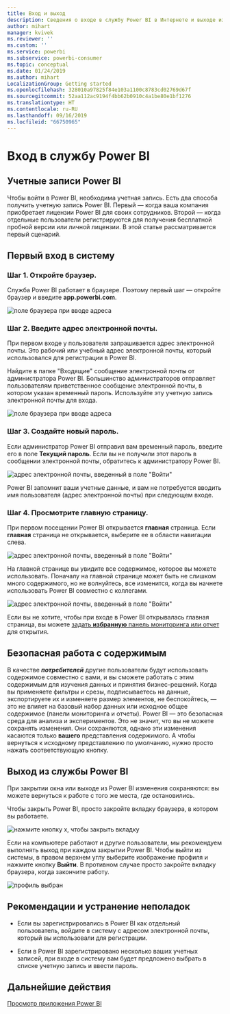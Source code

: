 ```yaml
---
title: Вход и выход
description: Сведения о входе в службу Power BI в Интернете и выходе из нее.
author: mihart
manager: kvivek
ms.reviewer: ''
ms.custom: ''
ms.service: powerbi
ms.subservice: powerbi-consumer
ms.topic: conceptual
ms.date: 01/24/2019
ms.author: mihart
LocalizationGroup: Getting started
ms.openlocfilehash: 328010a97825f84e103a1100c8783cd02769d67f
ms.sourcegitcommit: 52aa112ac9194f4bb62b0910c4a1be80e1bf1276
ms.translationtype: HT
ms.contentlocale: ru-RU
ms.lasthandoff: 09/16/2019
ms.locfileid: "66750965"
---
```

# <a name="sign-in-to-power-bi-service"></a>Вход в службу Power BI

## <a name="power-bi-accounts"></a>Учетные записи Power BI
Чтобы войти в Power BI, необходима учетная запись. Есть два способа получить учетную запись Power BI. Первый — когда ваша компания приобретает лицензии Power BI для своих сотрудников. Второй — когда отдельные пользователи регистрируются для получения бесплатной пробной версии или личной лицензии. В этой статье рассматривается первый сценарий.

## <a name="sign-in-for-the-first-time"></a>Первый вход в систему

### <a name="step-one-open-a-browser"></a>Шаг 1. Откройте браузер.
Служба Power BI работает в браузере.  Поэтому первый шаг — откройте браузер и введите **app.powerbi.com**.

![поле браузера при вводе адреса](media/end-user-sign-in/power-bi-sign-in.png)

### <a name="step-two-type-your-email-address"></a>Шаг 2. Введите адрес электронной почты.
При первом входе у пользователя запрашивается адрес электронной почты.  Это рабочий или учебный адрес электронной почты, который использовался для регистрации в Power BI.  

Найдите в папке "Входящие" сообщение электронной почты от администратора Power BI. Большинство администраторов отправляет пользователям приветственное сообщение электронной почты, в котором указан временный пароль. Используйте эту учетную запись электронной почты для входа. 

![поле браузера при вводе адреса](media/end-user-sign-in/power-bi-email2.png)


 
### <a name="step-three-create-a-new-password"></a>Шаг 3. Создайте новый пароль.
Если администратор Power BI отправил вам временный пароль, введите его в поле **Текущий пароль**. Если вы не получили этот пароль в сообщении электронной почты, обратитесь к администратору Power BI.

![адрес электронной почты, введенный в поле "Войти"](media/end-user-sign-in/power-bi-login2.png)

Power BI запомнит ваши учетные данные, и вам не потребуется вводить имя пользователя (адрес электронной почты) при следующем входе. 

### <a name="step-four-review-your-home-page"></a>Шаг 4. Просмотрите главную страницу.
При первом посещении Power BI открывается **главная** страница. Если **главная** страница не открывается, выберите ее в области навигации слева. 

![адрес электронной почты, введенный в поле "Войти"](media/end-user-sign-in/power-bi-home-select.png)

На главной странице вы увидите все содержимое, которое вы можете использовать. Поначалу на главной странице может быть не слишком много содержимого, но не волнуйтесь, все изменится, когда вы начнете использовать Power BI совместно с коллегами. 

![адрес электронной почты, введенный в поле "Войти"](media/end-user-sign-in/power-bi-home2.png)

Если вы не хотите, чтобы при входе в Power BI открывалась главная страница, вы можете [задать **избранную** панель мониторинга или отчет](end-user-featured.md) для открытия. 

## <a name="safely-interact-with-content"></a>Безопасная работа с содержимым
В качестве ***потребителей*** другие пользователи будут использовать содержимое совместно с вами, и вы сможете работать с этим содержимым для изучения данных и принятия бизнес-решений.  Когда вы применяете фильтры и срезы, подписываетесь на данные, экспортируете их и изменяете размер элементов, не беспокойтесь, — это не влияет на базовый набор данных или исходное общее содержимое (панели мониторинга и отчеты). Power BI — это безопасная среда для анализа и экспериментов. Это не значит, что вы не можете сохранять изменения. Они сохраняются, однако эти изменения касаются только **вашего** представления содержимого. А чтобы вернуться к исходному представлению по умолчанию, нужно просто нажать соответствующую кнопку.

## <a name="sign-out-of-power-bi-service"></a>Выход из службы Power BI
При закрытии окна или выходе из Power BI изменения сохраняются: вы можете вернуться к работе с того же места, где остановились.

Чтобы закрыть Power BI, просто закройте вкладку браузера, в котором вы работаете. 

![нажмите кнопку x, чтобы закрыть вкладку](media/end-user-sign-in/power-bi-close.png) 

Если на компьютере работают и другие пользователи, мы рекомендуем выполнять выход при каждом закрытии Power BI.  Чтобы выйти из системы, в правом верхнем углу выберите изображение профиля и нажмите кнопку **Выйти**. В противном случае просто закройте вкладку браузера, когда закончите работу.

![профиль выбран](media/end-user-sign-in/power-bi-sign-out.png) 

## <a name="troubleshooting-and-considerations"></a>Рекомендации и устранение неполадок
- Если вы зарегистрировались в Power BI как отдельный пользователь, войдите в систему с адресом электронной почты, который вы использовали для регистрации.

- Если в Power BI зарегистрировано несколько ваших учетных записей, при входе в систему вам будет предложено выбрать в списке учетную запись и ввести пароль. 

## <a name="next-steps"></a>Дальнейшие действия
[Просмотр приложения Power BI](end-user-app-view.md)
